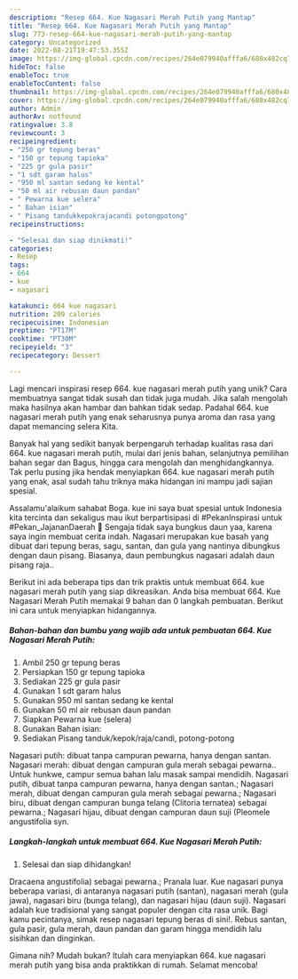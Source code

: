 ```yaml
---
description: "Resep 664. Kue Nagasari Merah Putih yang Mantap"
title: "Resep 664. Kue Nagasari Merah Putih yang Mantap"
slug: 773-resep-664-kue-nagasari-merah-putih-yang-mantap
category: Uncategorized
date: 2022-08-21T19:47:53.355Z
image: https://img-global.cpcdn.com/recipes/264e079940afffa6/680x482cq70/664-kue-nagasari-merah-putih-foto-resep-utama.jpg
hideToc: false
enableToc: true
enableTocContent: false
thumbnail: https://img-global.cpcdn.com/recipes/264e079940afffa6/680x482cq70/664-kue-nagasari-merah-putih-foto-resep-utama.jpg
cover: https://img-global.cpcdn.com/recipes/264e079940afffa6/680x482cq70/664-kue-nagasari-merah-putih-foto-resep-utama.jpg
author: Admin
authorAv: notfound
ratingvalue: 3.8
reviewcount: 3
recipeingredient:
- "250 gr tepung beras"
- "150 gr tepung tapioka"
- "225 gr gula pasir"
- "1 sdt garam halus"
- "950 ml santan sedang ke kental"
- "50 ml air rebusan daun pandan"
- " Pewarna kue selera"
- " Bahan isian"
- " Pisang tandukkepokrajacandi potongpotong"
recipeinstructions:

- "Selesai dan siap dinikmati!"
categories:
- Resep
tags:
- 664
- kue
- nagasari

katakunci: 664 kue nagasari 
nutrition: 209 calories
recipecuisine: Indonesian
preptime: "PT17M"
cooktime: "PT30M"
recipeyield: "3"
recipecategory: Dessert

---
```





Lagi mencari inspirasi resep 664. kue nagasari merah putih yang unik? Cara membuatnya sangat tidak susah dan tidak juga mudah. Jika salah mengolah maka hasilnya akan hambar dan bahkan tidak sedap. Padahal 664. kue nagasari merah putih yang enak seharusnya punya aroma dan rasa yang dapat memancing selera Kita.





Banyak hal yang sedikit banyak berpengaruh terhadap kualitas rasa dari 664. kue nagasari merah putih, mulai dari jenis bahan, selanjutnya pemilihan bahan segar dan Bagus, hingga cara mengolah dan menghidangkannya. Tak perlu pusing jika hendak menyiapkan 664. kue nagasari merah putih yang enak,      asal sudah tahu triknya maka hidangan ini mampu jadi sajian spesial.














Assalamu&#39;alaikum sahabat Boga. kue ini saya buat spesial untuk Indonesia kita tercinta dan sekaligus mau ikut berpartisipasi di #PekanInspirasi untuk #Pekan_JajananDaerah 🤩 Sengaja tidak saya bungkus daun yaa, karena saya ingin membuat cerita indah. Nagasari merupakan kue basah yang dibuat dari tepung beras, sagu, santan, dan gula yang nantinya dibungkus dengan daun pisang. Biasanya, daun pembungkus nagasari adalah daun pisang raja..






Berikut ini ada beberapa tips dan trik praktis untuk membuat 664. kue nagasari merah putih yang siap dikreasikan. Anda bisa membuat 664. Kue Nagasari Merah Putih memakai 9 bahan dan 0 langkah pembuatan. Berikut ini cara untuk menyiapkan hidangannya.

<!--inarticleads1-->

##### Bahan-bahan dan bumbu yang wajib ada untuk pembuatan 664. Kue Nagasari Merah Putih:

1. Ambil 250 gr tepung beras
1. Persiapkan 150 gr tepung tapioka
1. Sediakan 225 gr gula pasir
1. Gunakan 1 sdt garam halus
1. Gunakan 950 ml santan sedang ke kental
1. Gunakan 50 ml air rebusan daun pandan
1. Siapkan  Pewarna kue (selera)
1. Gunakan  Bahan isian:
1. Sediakan  Pisang tanduk/kepok/raja/candi, potong-potong


Nagasari putih: dibuat tanpa campuran pewarna, hanya dengan santan. Nagasari merah: dibuat dengan campuran gula merah sebagai pewarna.. Untuk hunkwe, campur semua bahan lalu masak sampai mendidih. Nagasari putih, dibuat tanpa campuran pewarna, hanya dengan santan.; Nagasari merah, dibuat dengan campuran gula merah sebagai pewarna.; Nagasari biru, dibuat dengan campuran bunga telang (Clitoria ternatea) sebagai pewarna.; Nagasari hijau, dibuat dengan campuran daun suji (Pleomele angustifolia syn. 

<!--inarticleads2-->

##### Langkah-langkah untuk membuat 664. Kue Nagasari Merah Putih:


1. Selesai dan siap dihidangkan!

Dracaena angustifolia) sebagai pewarna.; Pranala luar. Kue nagasari punya beberapa variasi, di antaranya nagasari putih (santan), nagasari merah (gula jawa), nagasari biru (bunga telang), dan nagasari hijau (daun suji). Nagasari adalah kue tradisional yang sangat populer dengan cita rasa unik. Bagi kamu pecintanya, simak resep nagasari tepung beras di sini!. Rebus santan, gula pasir, gula merah, daun pandan dan garam hingga mendidih lalu sisihkan dan dinginkan. 

Gimana nih? Mudah bukan? Itulah cara menyiapkan 664. kue nagasari merah putih yang bisa anda praktikkan di rumah. Selamat mencoba!
